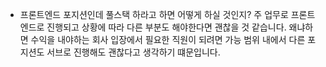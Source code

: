 -   프론트엔드 포지션인데 풀스택 하라고 하면 어떻게 하실 것인지?
    주 업무로 프론트엔드로 진행되고 상황에 따라 다른 부분도 해야한다면 괜찮을 것 같습니다.
    왜냐하면 수익을 내야하는 회사 입장에서 필요한 직원이 되려면 가능 범위 내에서 다른 포지션도 서브로 진행해도 괜찮다고 생각하기 떄문입니다.
